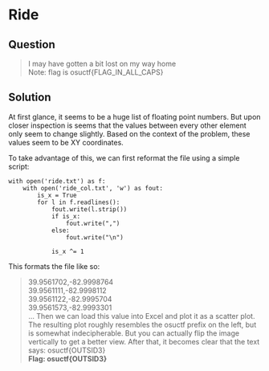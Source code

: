 # Ride

## Question

> I may have gotten a bit lost on my way home  
> Note: flag is osuctf{FLAG_IN_ALL_CAPS}

## Solution
At first glance, it seems to be a huge list of floating point numbers. But upon closer inspection is seems that the values between every other element only seem to change slightly. Based on the context of the problem, these values seem to be XY coordinates.

To take advantage of this, we can first reformat the file using a simple script:
```
with open('ride.txt') as f:
    with open('ride_col.txt', 'w') as fout:
        is_x = True
        for l in f.readlines():
            fout.write(l.strip())
            if is_x:
                fout.write(",")
            else:
                fout.write("\n")

            is_x ^= 1
```
This formats the file like so:

> 39.9561702,-82.9998764  
> 39.9561111,-82.9998112  
> 39.9561122,-82.9995704  
> 39.9561573,-82.9993301  
> ...
Then we can load this value into Excel and plot it as a scatter plot. The resulting plot roughly resembles the osuctf prefix on the left, but is somewhat indecipherable. But you can actually flip the image vertically to get a better view. After that, it becomes clear that the text says: osuctf{OUTSID3}   
**Flag: osuctf{OUTSID3}**
